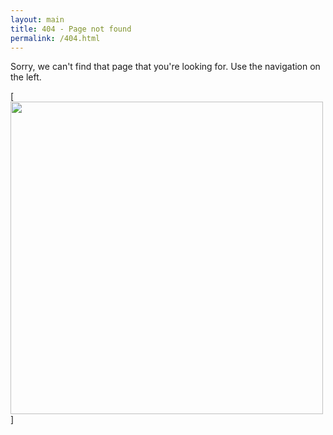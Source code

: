 ```yaml
---
layout: main
title: 404 - Page not found
permalink: /404.html
---
```


Sorry, we can't find that page that you're looking for. Use the navigation on the left.

[<img src="{{ site.baseurl }}/assets/img/404.jpg" style="width: 500px;"/>]